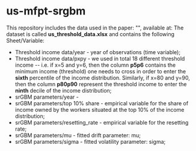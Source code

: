 # us-mfpt-srgbm

This repository includes the data used in the paper: "", available at:
The dataset is called **us_threshold_data.xlsx** and contains the following Sheet/Variable:

* Threshold income data/year - year of observations (time variable);
* Threshold income data/pxpy - we used in total 18 different threshold income -- i.e. if x=5 and y=6, then the column **p5p6** contains the minimum income (threshold) one needs to cross in order to enter the **sixth** percentile of the income distribution. Similarly, if x=80 and y=90, then the column **p80p90** represent the threshold income to enter the **ninth** decile of the income distribution;
* srGBM parameters/year - 
* srGBM parameters/top 10% share - empirical variable for the share of income owned by the workers situated at the top 10% of the income distribution;
* srGBM parameters/resetting_rate - empirical variable for the resetting rate;
* srGBM parameters/mu - fitted drift parameter: mu;
* srGBM parameters/sigma - fitted volatility parameter: sigma;
